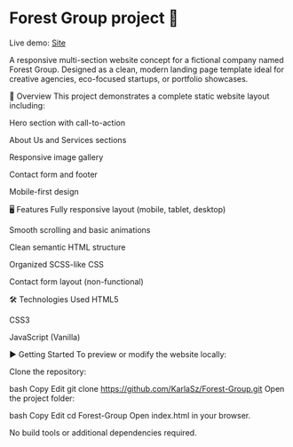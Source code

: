 # Forest Group project 🌲
Live demo: [Site](https://karlasz.github.io/Forest-Group/index)

A responsive multi-section website concept for a fictional company named Forest Group. Designed as a clean, modern landing page template ideal for creative agencies, eco-focused startups, or portfolio showcases.

🌿 Overview
This project demonstrates a complete static website layout including:

Hero section with call-to-action

About Us and Services sections

Responsive image gallery

Contact form and footer

Mobile-first design

🖥️ Features
Fully responsive layout (mobile, tablet, desktop)

Smooth scrolling and basic animations

Clean semantic HTML structure

Organized SCSS-like CSS

Contact form layout (non-functional)

🛠 Technologies Used
HTML5

CSS3

JavaScript (Vanilla)

▶️ Getting Started
To preview or modify the website locally:

Clone the repository:

bash
Copy
Edit
git clone https://github.com/KarlaSz/Forest-Group.git
Open the project folder:

bash
Copy
Edit
cd Forest-Group
Open index.html in your browser.

No build tools or additional dependencies required.
